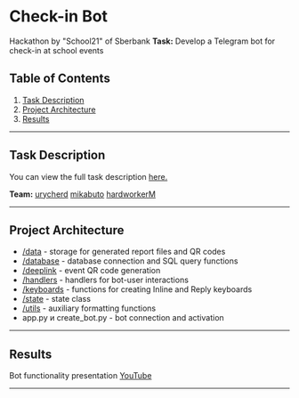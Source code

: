 # Check-in Bot
Hackathon by "School21" of Sberbank
**Task:** Develop a Telegram bot for check-in at school events

## Table of Contents

1. [Task Description](#task-description)
2. [Project Architecture](#project-architecture)
3. [Results](#results)
____

## Task Description
You can view the full task description [here.](https://github.com/ptoshiko/Checkin_Bot/blob/main/Checkin_bot_task.pdf) 

**Team:**
[urycherd](https://github.com/urycherd) [mikabuto](https://github.com/mikabuto) [hardworkerM](https://github.com/hardworkerM)

____
## Project Architecture
- [/data](https://github.com/ptoshiko/check-in-bot/tree/main/data) - storage for generated report files and QR codes
- [/database](https://github.com/ptoshiko/check-in-bot/tree/main/database) - database connection and SQL query functions
- [/deeplink](https://github.com/ptoshiko/check-in-bot/tree/main/deeplink) - event QR code generation
- [/handlers](https://github.com/ptoshiko/check-in-bot/tree/main/handlers) - handlers for bot-user interactions
- [/keyboards](https://github.com/ptoshiko/check-in-bot/tree/main/keyboards) - functions for creating Inline and Reply keyboards
- [/state](https://github.com/ptoshiko/check-in-bot/tree/main/state) - state class
- [/utils](https://github.com/ptoshiko/check-in-bot/tree/main/utils) - auxiliary formatting functions
- app.py и create_bot.py - bot connection and activation

____
## Results
Bot functionality presentation [YouTube](https://youtu.be/U5yTr65kLro)

____
